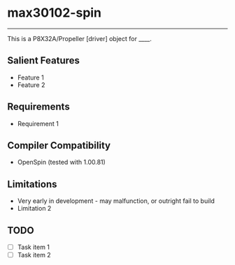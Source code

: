 # max30102-spin 
--------------

This is a P8X32A/Propeller [driver] object for ____.

## Salient Features

* Feature 1
* Feature 2

## Requirements

* Requirement 1

## Compiler Compatibility

* OpenSpin (tested with 1.00.81)

## Limitations

* Very early in development - may malfunction, or outright fail to build
* Limitation 2

## TODO

- [ ] Task item 1
- [ ] Task item 2
